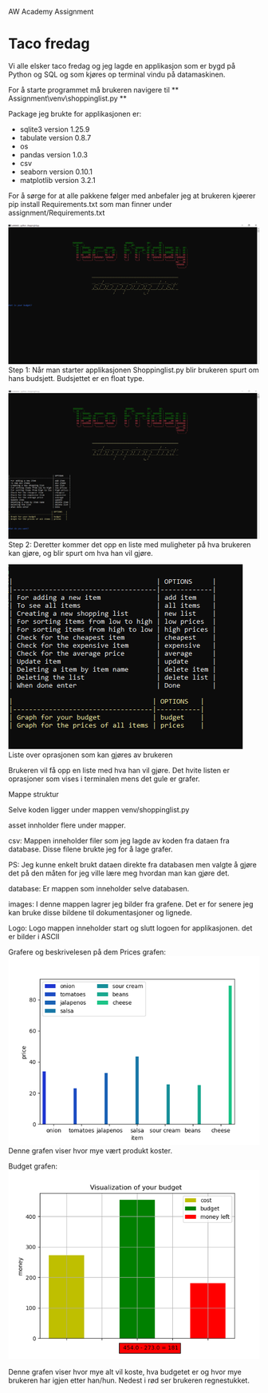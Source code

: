  AW Academy Assignment
 
# Taco fredag
 
Vi alle elsker taco fredag og jeg lagde en applikasjon som er bygd på Python og SQL og som kjøres op terminal vindu på datamaskinen.

For å starte programmet må brukeren navigere til 
** Assignment\venv\shoppinglist.py **


Package jeg brukte for applikasjonen er:

- sqlite3  	version 1.25.9
- tabulate 	version 0.8.7
- os
- pandas 		version 1.0.3
- csv
- seaborn 		version 0.10.1
- matplotlib	version 3.2.1
		
For å sørge for at alle pakkene følger med anbefaler jeg at brukeren kjøerer pip install Requirements.txt som man finner under assignment/Requirements.txt




![](asset/images/startbilde.PNG) 
Step 1: Når man starter applikasjonen Shoppinglist.py blir brukeren spurt om hans budsjett. Budsjettet er en float type.

![](asset/images/side2.PNG) 
Step 2: Deretter kommer det opp en liste med muligheter på hva brukeren kan gjøre, og blir spurt om hva han vil gjøre. 

![](asset/images/options.PNG) 
Liste over oprasjonen som kan gjøres av brukeren
 
Brukeren vil få opp en liste med hva han vil gjøre. Det hvite listen er oprasjoner som vises i terminalen mens det gule er grafer. 


Mappe struktur

Selve koden ligger under mappen venv/shoppinglist.py

asset innholder flere under mapper. 

csv: 	Mappen inneholder filer som jeg lagde av koden fra dataen 	fra database. Disse filene brukte jeg for å lage grafer. 

PS:  Jeg kunne enkelt brukt dataen direkte fra databasen men  	valgte å gjøre det på den måten for jeg ville lære meg 	hvordan man kan gjøre det. 

database: Er mappen som inneholder selve databasen.

images: I denne mappen lagrer jeg bilder fra grafene. Det er for 	   senere jeg kan bruke disse bildene til dokumentasjoner 	   	   og lignede. 

Logo:	Logo mappen inneholder start og slutt logoen for 	applikasjonen. det er bilder i ASCII

Grafere og beskrivelesen på dem
Prices grafen: 
![](asset/images/item_sum.png) 
Denne grafen viser hvor mye vært produkt koster.

Budget grafen:
![](asset/images/budget.png) 
 
Denne grafen viser hvor mye alt vil koste, hva budgetet er og hvor mye brukeren har igjen etter han/hun. Nedest i rød ser brukeren regnestukket. 
